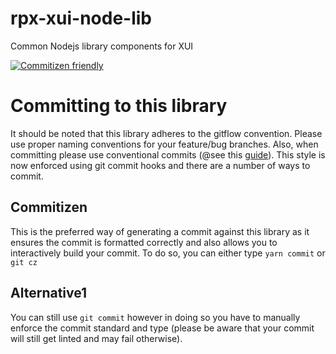 # rpx-xui-node-lib
Common Nodejs library components for XUI 

[![Commitizen friendly](https://img.shields.io/badge/commitizen-friendly-brightgreen.svg)](http://commitizen.github.io/cz-cli/)

# Committing to this library

It should be noted that this library adheres to the gitflow convention. 
Please use proper naming conventions for your feature/bug branches. Also,
when committing please use conventional commits (@see this [guide](https://medium.com/jobtome-engineering/how-to-generate-changelog-using-conventional-commits-10be40f5826c)). This style
is now enforced using git commit hooks and there are a number of ways to commit.

## Commitizen
This is the preferred way of generating a commit against this library as it ensures the commit is formatted correctly and also
allows you to interactively build your commit. To do so, you can either type ```yarn commit``` or ```git cz```

## Alternative1
You can still use ```git commit``` however in doing so you have to manually enforce the commit standard and type (please be aware
that your commit will still get linted and may fail otherwise).
